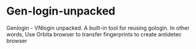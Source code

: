 # Gen-login-unpacked
 Genlogin - VNlogin unpacked. A built-in tool for reusing gologin. In other words, Use Orbita browser to transfer fingerprints to create antidetec browser
